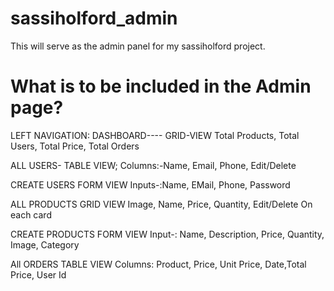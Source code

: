 # sassiholford_admin
This will serve as the admin panel for my sassiholford project.


# What is to be included in the Admin page?

LEFT NAVIGATION:
DASHBOARD----
     GRID-VIEW
    Total Products, Total Users, Total Price, Total Orders


ALL USERS-
    TABLE VIEW;
    Columns:-Name, Email, Phone, Edit/Delete

CREATE USERS
   FORM VIEW
   Inputs-:Name, EMail, Phone, Password

ALL PRODUCTS
    GRID VIEW
    Image, Name, Price,  Quantity, Edit/Delete On each card

CREATE PRODUCTS
      FORM VIEW
      Input-: Name, Description, Price, Quantity, Image, Category

All ORDERS
      TABLE VIEW
       Columns: Product, Price, Unit Price, Date,Total Price, User Id